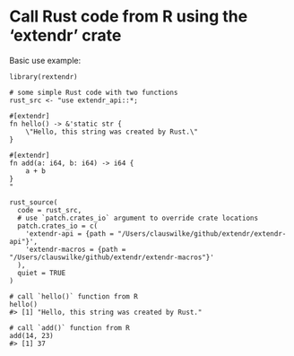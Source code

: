 
<!-- README.md is generated from README.Rmd. Please edit that file -->

Call Rust code from R using the ‘extendr’ crate
===============================================

<!-- badges: start -->
<!-- badges: end -->

Basic use example:

    library(rextendr)

    # some simple Rust code with two functions
    rust_src <- "use extendr_api::*;

    #[extendr]
    fn hello() -> &'static str {
        \"Hello, this string was created by Rust.\"
    }

    #[extendr]
    fn add(a: i64, b: i64) -> i64 {
        a + b
    }
    "

    rust_source(
      code = rust_src,
      # use `patch.crates_io` argument to override crate locations
      patch.crates_io = c(
        'extendr-api = {path = "/Users/clauswilke/github/extendr/extendr-api"}',
        'extendr-macros = {path = "/Users/clauswilke/github/extendr/extendr-macros"}'
      ),
      quiet = TRUE
    )

    # call `hello()` function from R
    hello()
    #> [1] "Hello, this string was created by Rust."

    # call `add()` function from R
    add(14, 23)
    #> [1] 37
